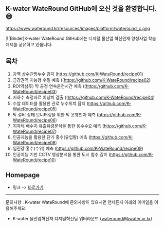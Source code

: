 ## K-water WateRound GitHub에 오신 것을 환영합니다. 😄
https://www.wateround.kr/resources/images/platform/wateround_c.png

[![Binder]K-water WateRound GitHub에는 디지털 물산업 혁신인재 양성사업 학습 예제를 공유하고 있습니다.

## 목차 
1. 광역 상수관망누수 감지 (https://github.com/K-WateRound/recipe01)
2. 금강권역 지능형 수질 예측 ((https://github.com/K-WateRound/recipe02)
3. RO(역삼투) 막 공정 연속운전시간 예측 ((https://github.com/K-WateRound/recipe03)
4. 지하수 측정자료 이상치 검출 ((https://github.com/K-WateRound/recipe04)
5. 수압 데이터를 활용한 관로 누수위치 탐지 (https://github.com/K-WateRound/recipe05)
6. 막 설비 상태 모니터링을 위한 막 운영인자 예측 (https://github.com/K-WateRound/recipe06)
7. 지자체 배수지 유출유량분석을 통한 용수수요 예측 (https://github.com/K-WateRound/recipe07)
8. 인공지능을 활용한 단기 홍수(유입량) 예측 (https://github.com/K-WateRound/recipe08)
9. 임진강 홍수(수위) 예측 (https://github.com/K-WateRound/recipe09)
10. 인공지능 기반 CCTV 영상분석을 통한 도시 침수 감지 (https://github.com/K-WateRound/recipe10)
    

## Homepage
- 링크 -> [바로가기](https://wateround.kr)

----------------------------------------------
문의사항 : K-water WateRound에 문의사항이 있으시면 언제든지 아래의 이메일을 이용해주세요.
- K-water 물산업혁신처 디지털혁신팀 워터라운드 (wateround@kwater.or.kr)
<!--
- 👋 Hi, I’m @K-WateRound
- 👀 I’m interested in ...
- 🌱 I’m currently learning ...
- 💞️ I’m looking to collaborate on ...
- 📫 How to reach me ...
- 😄 Pronouns: ...
- ⚡ Fun fact: ...
-->
<!---
K-WateRound/K-WateRound is a ✨ special ✨ repository because its `README.md` (this file) appears on your GitHub profile.
You can click the Preview link to take a look at your changes.
--->

